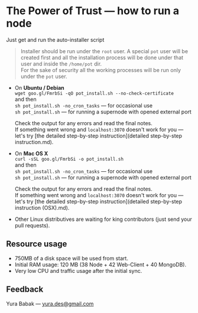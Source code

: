 # The Power of Trust — how to run a node
Just get and run the auto-installer script
> Installer should be run under the `root` user. A special `pot` user will be created first and all the installation process will be done under that user and inside the `/home/pot` dir.  
For the sake of security all the working processes will be run only under the `pot` user.

* On **Ubuntu / Debian**  
	`wget goo.gl/FmrbSi -qO pot_install.sh --no-check-certificate`  
	and then  
	`sh pot_install.sh -no_cron_tasks` — for occasional use  
	`sh pot_install.sh` — for running a supernode with opened external port  
	  
	Check the output for any errors and read the final notes.  
	If something went wrong and `localhost:3070` doesn't work for you — let's try [the detailed step-by-step instruction](detailed step-by-step instruction.md).
  
* On **Mac OS X**  
	`curl -sSL goo.gl/FmrbSi -o pot_install.sh`  
	and then  
	`sh pot_install.sh -no_cron_tasks` — for occasional use  
	`sh pot_install.sh` — for running a supernode with opened external port  
	  
	Check the output for any errors and read the final notes.  
	If something went wrong and `localhost:3070` doesn't work for you — let's try [the detailed step-by-step instruction](detailed step-by-step instruction (OSX).md).
  
* Other Linux distributives are waiting for king contributors (just send your pull requests).


## Resource usage
* 750MB of a disk space will be used from start. 
* Initial RAM usage: 120 MB (38 Node + 42 Web-Client + 40 MongoDB).
* Very low CPU and traffic usage after the initial sync.

## Feedback
Yura Babak — yura.des@gmail.com
